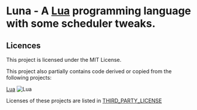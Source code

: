 # Luna - A [Lua](https://www.lua.org/) programming language with some scheduler tweaks.


## Licences
This project is licensed under the MIT License.

This project also partially contains code derived or copied from the following projects:

[Lua](https://www.lua.org/) ![Lua](https://img.shields.io/badge/lua%20-%23000069?&style=for-the-badge&logo=lua&logoColor=white) 

Licenses of these projects are listed in [THIRD_PARTY_LICENSE](THIRD_PARTY_LICENSE)
